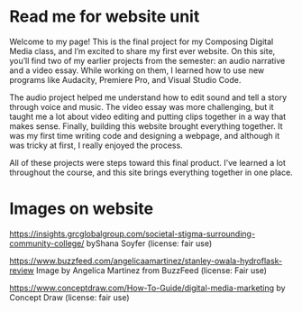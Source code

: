 # Read me for website unit
Welcome to my page!
This is the final project for my Composing Digital Media class, and I’m excited to share my first ever website. On this site, you’ll find two of my earlier projects from the semester: an audio narrative and a video essay. While working on them, I learned how to use new programs like Audacity, Premiere Pro, and Visual Studio Code.

The audio project helped me understand how to edit sound and tell a story through voice and music. The video essay was more challenging, but it taught me a lot about video editing and putting clips together in a way that makes sense. Finally, building this website brought everything together. It was my first time writing code and designing a webpage, and although it was tricky at first, I really enjoyed the process.

All of these projects were steps toward this final product. I’ve learned a lot throughout the course, and this site brings everything together in one place.

# Images on website
https://insights.grcglobalgroup.com/societal-stigma-surrounding-community-college/ byShana Soyfer (license: fair use)

https://www.buzzfeed.com/angelicaamartinez/stanley-owala-hydroflask-review Image by Angelica Martinez from BuzzFeed (license: Fair use)

https://www.conceptdraw.com/How-To-Guide/digital-media-marketing by Concept Draw (license: fair use)
